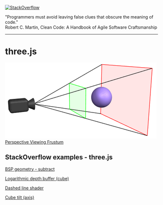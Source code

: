 [![StackOverflow](https://stackexchange.com/users/flair/7322082.png)](https://stackoverflow.com/users/5577765/rabbid76?tab=profile)

"Programmers must avoid leaving false clues that obscure the meaning of code."  
Robert C. Martin, Clean Code: A Handbook of Agile Software Craftsmanship

---

# three.js

[![](../documentation/image/perspective_view_frustum.gif) Perspective Viewing Frustum](https://rabbid76.github.io/graphics-snippets/example/threejs/three_perspective.html)

## StackOverflow examples - three.js

[BSP geometry - subtract](https://rabbid76.github.io/graphics-snippets/html/stackoverrflow_threejs/geometry_bsp_subtrac.html)

[Logarithmic depth buffer (cube)](https://rabbid76.github.io/graphics-snippets/html/stackoverrflow_threejs/logarithmic_depth_cube.html)

[Dashed line shader](https://rabbid76.github.io/graphics-snippets/html/stackoverrflow_threejs/dashed_line.html)

[Cube tilt (axis)](https://rabbid76.github.io/graphics-snippets/html/stackoverrflow_threejs/pivote_rotate_group.html)